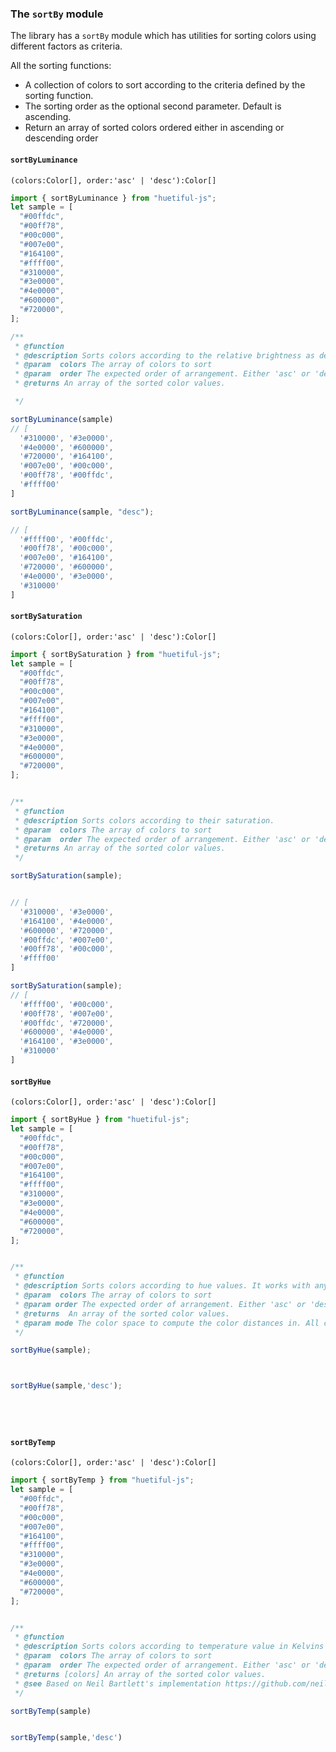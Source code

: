 ### The `sortBy` module

The library has a `sortBy` module which has utilities for sorting colors using different factors as criteria.

All the sorting functions:

- A collection of colors to sort according to the criteria defined by the sorting function.
- The sorting order as the optional second parameter. Default is ascending.
- Return an array of sorted colors ordered either in ascending or descending order

#### `sortByLuminance`

`(colors:Color[], order:'asc' | 'desc'):Color[]`

```javascript
import { sortByLuminance } from "huetiful-js";
let sample = [
  "#00ffdc",
  "#00ff78",
  "#00c000",
  "#007e00",
  "#164100",
  "#ffff00",
  "#310000",
  "#3e0000",
  "#4e0000",
  "#600000",
  "#720000",
];

/**
 * @function
 * @description Sorts colors according to the relative brightness as defined by WCAG definition.
 * @param  colors The array of colors to sort
 * @param  order The expected order of arrangement. Either 'asc' or 'desc'. Default is ascending ('asc')
 * @returns An array of the sorted color values.

 */

sortByLuminance(sample)
// [
  '#310000', '#3e0000',
  '#4e0000', '#600000',
  '#720000', '#164100',
  '#007e00', '#00c000',
  '#00ff78', '#00ffdc',
  '#ffff00'
]

sortByLuminance(sample, "desc");

// [
  '#ffff00', '#00ffdc',
  '#00ff78', '#00c000',
  '#007e00', '#164100',
  '#720000', '#600000',
  '#4e0000', '#3e0000',
  '#310000'
]

```

#### `sortBySaturation`

`(colors:Color[], order:'asc' | 'desc'):Color[]`

```javascript
import { sortBySaturation } from "huetiful-js";
let sample = [
  "#00ffdc",
  "#00ff78",
  "#00c000",
  "#007e00",
  "#164100",
  "#ffff00",
  "#310000",
  "#3e0000",
  "#4e0000",
  "#600000",
  "#720000",
];


/**
 * @function
 * @description Sorts colors according to their saturation.
 * @param  colors The array of colors to sort
 * @param  order The expected order of arrangement. Either 'asc' or 'desc'. Default is ascending ('asc')
 * @returns An array of the sorted color values.
 */

sortBySaturation(sample);


// [
  '#310000', '#3e0000',
  '#164100', '#4e0000',
  '#600000', '#720000',
  '#00ffdc', '#007e00',
  '#00ff78', '#00c000',
  '#ffff00'
]

sortBySaturation(sample);
// [
  '#ffff00', '#00c000',
  '#00ff78', '#007e00',
  '#00ffdc', '#720000',
  '#600000', '#4e0000',
  '#164100', '#3e0000',
  '#310000'
]

```

#### `sortByHue`

`(colors:Color[], order:'asc' | 'desc'):Color[]`

```javascript
import { sortByHue } from "huetiful-js";
let sample = [
  "#00ffdc",
  "#00ff78",
  "#00c000",
  "#007e00",
  "#164100",
  "#ffff00",
  "#310000",
  "#3e0000",
  "#4e0000",
  "#600000",
  "#720000",
];


/**
 * @function
 * @description Sorts colors according to hue values. It works with any color space with a hue channel. Note that hue values between HSL and Lch do not align. Achromatic colors are not supported
 * @param  colors The array of colors to sort
 * @param order The expected order of arrangement. Either 'asc' or 'desc'. Default is ascending ('asc')
 * @returns  An array of the sorted color values.
 * @param mode The color space to compute the color distances in. All colors within the collection will be converted to mode. Also note that because differences in hue mapping certain color spaces such as HSL and LCH hue values do not align. Keep such quirks in mind to avoid weird results.
 */

sortByHue(sample);



sortByHue(sample,'desc');






```

#### `sortByTemp`

`(colors:Color[], order:'asc' | 'desc'):Color[]`

```javascript
import { sortByTemp } from "huetiful-js";
let sample = [
  "#00ffdc",
  "#00ff78",
  "#00c000",
  "#007e00",
  "#164100",
  "#ffff00",
  "#310000",
  "#3e0000",
  "#4e0000",
  "#600000",
  "#720000",
];


/**
 * @function
 * @description Sorts colors according to temperature value in Kelvins according to the temperatu. Achromatic colors may return awkward results.
 * @param  colors The array of colors to sort
 * @param  order The expected order of arrangement. Either 'asc' or 'desc'. Default is ascending ('asc')
 * @returns [colors] An array of the sorted color values.
 * @see Based on Neil Bartlett's implementation https://github.com/neilbartlett/color-temperature
 */

sortByTemp(sample)


sortByTemp(sample,'desc')



```
